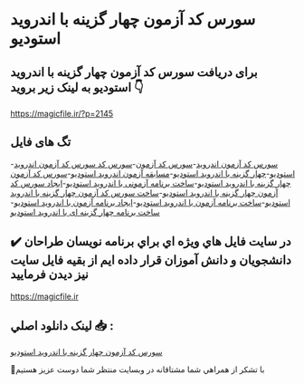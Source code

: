 # سورس کد آزمون چهار گزینه با اندروید استودیو

## برای دریافت سورس کد آزمون چهار گزینه با اندروید استودیو به لینک زیر بروید 👇

https://magicfile.ir/?p=2145

## تگ های فایل

-[سورس کد آزمون اندروید](https://magicfile.ir/product/%d8%b3%d9%88%d8%b1%d8%b3-%da%a9%d8%af-%d8%a2%d8%b2%d9%85%d9%88%d9%86-%da%86%d9%87%d8%a7%d8%b1-%da%af%d8%b2%db%8c%d9%86%d9%87-%d8%a8%d8%a7-%d8%a7%d9%86%d8%af%d8%b1%d9%88%db%8c%d8%af-%d8%a7%d8%b3%d8%aa%d9%88%d8%af%db%8c%d9%88/)-[سورس کد آزمون](https://magicfile.ir/product/%d8%b3%d9%88%d8%b1%d8%b3-%da%a9%d8%af-%d8%a2%d8%b2%d9%85%d9%88%d9%86-%da%86%d9%87%d8%a7%d8%b1-%da%af%d8%b2%db%8c%d9%86%d9%87-%d8%a8%d8%a7-%d8%a7%d9%86%d8%af%d8%b1%d9%88%db%8c%d8%af-%d8%a7%d8%b3%d8%aa%d9%88%d8%af%db%8c%d9%88/)-[سورس کد سورس کد آزمون اندروید استودیو](https://magicfile.ir/product/%d8%b3%d9%88%d8%b1%d8%b3-%da%a9%d8%af-%d8%a2%d8%b2%d9%85%d9%88%d9%86-%da%86%d9%87%d8%a7%d8%b1-%da%af%d8%b2%db%8c%d9%86%d9%87-%d8%a8%d8%a7-%d8%a7%d9%86%d8%af%d8%b1%d9%88%db%8c%d8%af-%d8%a7%d8%b3%d8%aa%d9%88%d8%af%db%8c%d9%88/)-[چهار گزینه با اندروید استودیو](https://magicfile.ir/product/%d8%b3%d9%88%d8%b1%d8%b3-%da%a9%d8%af-%d8%a2%d8%b2%d9%85%d9%88%d9%86-%da%86%d9%87%d8%a7%d8%b1-%da%af%d8%b2%db%8c%d9%86%d9%87-%d8%a8%d8%a7-%d8%a7%d9%86%d8%af%d8%b1%d9%88%db%8c%d8%af-%d8%a7%d8%b3%d8%aa%d9%88%d8%af%db%8c%d9%88/)-[مسابقه آزمون اندروید استودیو](https://magicfile.ir/product/%d8%b3%d9%88%d8%b1%d8%b3-%da%a9%d8%af-%d8%a2%d8%b2%d9%85%d9%88%d9%86-%da%86%d9%87%d8%a7%d8%b1-%da%af%d8%b2%db%8c%d9%86%d9%87-%d8%a8%d8%a7-%d8%a7%d9%86%d8%af%d8%b1%d9%88%db%8c%d8%af-%d8%a7%d8%b3%d8%aa%d9%88%d8%af%db%8c%d9%88/)-[سورس کد آزمون چهار گزینه با اندروید استودیو](https://magicfile.ir/product/%d8%b3%d9%88%d8%b1%d8%b3-%da%a9%d8%af-%d8%a2%d8%b2%d9%85%d9%88%d9%86-%da%86%d9%87%d8%a7%d8%b1-%da%af%d8%b2%db%8c%d9%86%d9%87-%d8%a8%d8%a7-%d8%a7%d9%86%d8%af%d8%b1%d9%88%db%8c%d8%af-%d8%a7%d8%b3%d8%aa%d9%88%d8%af%db%8c%d9%88/)-[ساخت برنامه آزمونی با اندروید استودیو](https://magicfile.ir/product/%d8%b3%d9%88%d8%b1%d8%b3-%da%a9%d8%af-%d8%a2%d8%b2%d9%85%d9%88%d9%86-%da%86%d9%87%d8%a7%d8%b1-%da%af%d8%b2%db%8c%d9%86%d9%87-%d8%a8%d8%a7-%d8%a7%d9%86%d8%af%d8%b1%d9%88%db%8c%d8%af-%d8%a7%d8%b3%d8%aa%d9%88%d8%af%db%8c%d9%88/)-[ایجاد سورس کد آزمون چهار گزینه با اندروید استودیو](https://magicfile.ir/product/%d8%b3%d9%88%d8%b1%d8%b3-%da%a9%d8%af-%d8%a2%d8%b2%d9%85%d9%88%d9%86-%da%86%d9%87%d8%a7%d8%b1-%da%af%d8%b2%db%8c%d9%86%d9%87-%d8%a8%d8%a7-%d8%a7%d9%86%d8%af%d8%b1%d9%88%db%8c%d8%af-%d8%a7%d8%b3%d8%aa%d9%88%d8%af%db%8c%d9%88/)-[ساخت سورس کد آزمون چهار گزینه با اندروید استودیو](https://magicfile.ir/product/%d8%b3%d9%88%d8%b1%d8%b3-%da%a9%d8%af-%d8%a2%d8%b2%d9%85%d9%88%d9%86-%da%86%d9%87%d8%a7%d8%b1-%da%af%d8%b2%db%8c%d9%86%d9%87-%d8%a8%d8%a7-%d8%a7%d9%86%d8%af%d8%b1%d9%88%db%8c%d8%af-%d8%a7%d8%b3%d8%aa%d9%88%d8%af%db%8c%d9%88/)-[ساخت برنامه آزمون با اندروید استودیو](https://magicfile.ir/product/%d8%b3%d9%88%d8%b1%d8%b3-%da%a9%d8%af-%d8%a2%d8%b2%d9%85%d9%88%d9%86-%da%86%d9%87%d8%a7%d8%b1-%da%af%d8%b2%db%8c%d9%86%d9%87-%d8%a8%d8%a7-%d8%a7%d9%86%d8%af%d8%b1%d9%88%db%8c%d8%af-%d8%a7%d8%b3%d8%aa%d9%88%d8%af%db%8c%d9%88/)-[ایجاد برنامه آزمون با اندروید استودیو](https://magicfile.ir/product/%d8%b3%d9%88%d8%b1%d8%b3-%da%a9%d8%af-%d8%a2%d8%b2%d9%85%d9%88%d9%86-%da%86%d9%87%d8%a7%d8%b1-%da%af%d8%b2%db%8c%d9%86%d9%87-%d8%a8%d8%a7-%d8%a7%d9%86%d8%af%d8%b1%d9%88%db%8c%d8%af-%d8%a7%d8%b3%d8%aa%d9%88%d8%af%db%8c%d9%88/)-[ساخت برنامه چهار گزینه ای با اندروید استودیو](https://magicfile.ir/product/%d8%b3%d9%88%d8%b1%d8%b3-%da%a9%d8%af-%d8%a2%d8%b2%d9%85%d9%88%d9%86-%da%86%d9%87%d8%a7%d8%b1-%da%af%d8%b2%db%8c%d9%86%d9%87-%d8%a8%d8%a7-%d8%a7%d9%86%d8%af%d8%b1%d9%88%db%8c%d8%af-%d8%a7%d8%b3%d8%aa%d9%88%d8%af%db%8c%d9%88/)

## ✔️ در سايت فايل هاي ويژه اي براي برنامه نويسان طراحان دانشجويان و دانش آموزان قرار داده ايم از بقيه فايل سايت نيز ديدن فرماييد

https://magicfile.ir


## لينک دانلود اصلي 📥 :

[سورس کد آزمون چهار گزینه با اندروید استودیو](https://magicfile.ir/product/%d8%b3%d9%88%d8%b1%d8%b3-%da%a9%d8%af-%d8%a2%d8%b2%d9%85%d9%88%d9%86-%da%86%d9%87%d8%a7%d8%b1-%da%af%d8%b2%db%8c%d9%86%d9%87-%d8%a8%d8%a7-%d8%a7%d9%86%d8%af%d8%b1%d9%88%db%8c%d8%af-%d8%a7%d8%b3%d8%aa%d9%88%d8%af%db%8c%d9%88/) 


🙏با تشکر از همراهي شما مشتاقانه در وبسایت منتظر شما دوست عزیز هستیم

